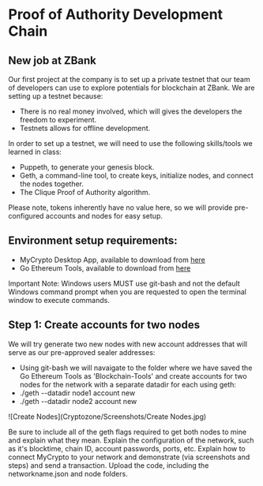 # Proof of Authority Development Chain

## New job at ZBank
Our first project at the company is to set up a private testnet that our team of developers can use to explore potentials for blockchain at ZBank. We are setting up a testnet because:
- There is no real money involved, which will gives the developers the freedom to experiment.
- Testnets allows for offline development.

In order to set up a testnet, we will need to use the following skills/tools we learned in class:

- Puppeth, to generate your genesis block.
- Geth, a command-line tool, to create keys, initialize nodes, and connect the nodes together.
- The Clique Proof of Authority algorithm.

Please note, tokens inherently have no value here, so we will provide pre-configured accounts and nodes for easy setup.

## Environment setup requirements:

- MyCrypto Desktop App, available to download from [here](https://download.mycrypto.com/)
- Go Ethereum Tools, available to download from [here](https://geth.ethereum.org/downloads/)

Important Note: Windows users MUST use git-bash and not the default Windows command prompt when you are requested to open the terminal window to execute commands.

## Step 1: Create accounts for two nodes
We will try generate two new nodes with new account addresses that will serve as our pre-approved sealer addresses:
- Using git-bash we will navaigate to the folder where we have saved the Go Ethereum Tools as 'Blockchain-Tools' and create accounts for two nodes for the network with a separate datadir for each using geth:
 - ./geth --datadir node1 account new
 - ./geth --datadir node2 account new

![Create Nodes](Cryptozone/Screenshots/Create Nodes.jpg)




Be sure to include all of the geth flags required to get both nodes to mine and explain what they mean.
Explain the configuration of the network, such as it's blocktime, chain ID, account passwords, ports, etc.
Explain how to connect MyCrypto to your network and demonstrate (via screenshots and steps) and send a transaction.
Upload the code, including the networkname.json and node folders.
